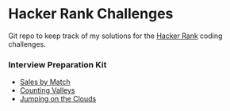 # Hacker Rank Challenges

Git repo to keep track of my solutions for the [Hacker Rank](https://www.hackerrank.com/) coding challenges.

### Interview Preparation Kit

* [Sales by Match](https://github.com/angelicaf13/hacker-rank-challenges/blob/master/salesByMatch.js)
* [Counting Valleys](https://github.com/angelicaf13/hacker-rank-challenges/blob/master/countingValleys.js)
* [Jumping on the Clouds](https://github.com/angelicaf13/hacker-rank-challenges/blob/master/interview_prep_kit/jumpingClouds.js)
